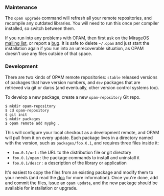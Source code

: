 ### Maintenance

The `opam upgrade` command will refresh all your remote repositories, and recompile any outdated libraries. You will need to run this once per compiler installed, so switch between them.

If you run into any problems with OPAM, then first ask on the MirageOS [mailing list](/about), or report a [bug](http://github.com/OCamlPro/opam/issues). It is safe to delete `~/.opam` and just start the installation again if you run into an unrecoverable situation, as OPAM doesn't use any files outside of that space.

### Development

There are two kinds of OPAM remote repositories: `stable` released versions of packages that have version numbers, and `dev` packages that are retrieved via git or darcs (and eventually, other version control systems too).

To develop a new package, create a new `opam-repository` Git repo.

```
$ mkdir opam-repository
$ cd opam-repository
$ git init
$ mkdir packages
$ opam remote add mypkg .
```

This will configure your local checkout as a development remote, and OPAM will pull from it on every update. Each package lives in a directory named with the version, such as `packages/foo.0.1`, and requires three files inside it:

* `foo.0.1/url` : the URL to the distribution file or git directory
* `foo.0.1/opam` : the package commands to install and uninstall it
* `foo.0.1/descr` : a description of the library or application

It's easiest to copy the files from an existing package and modify them to your needs (and read the [doc](http://opam.ocamlpro.org) for more information). Once you're done, add and commit the files, issue an `opam update`, and the new package should be available for installation or upgrade.
